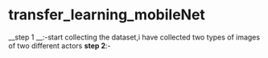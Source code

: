 # transfer_learning_mobileNet

__step 1 __:-start collecting the dataset,i have collected two types of images of two different actors
__step 2__:-
